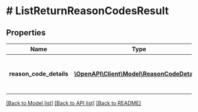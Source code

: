 # # ListReturnReasonCodesResult

## Properties

Name | Type | Description | Notes
------------ | ------------- | ------------- | -------------
**reason_code_details** | [**\OpenAPI\Client\Model\ReasonCodeDetails[]**](ReasonCodeDetails.md) | An array of return reason code details. | [optional]

[[Back to Model list]](../../README.md#models) [[Back to API list]](../../README.md#endpoints) [[Back to README]](../../README.md)

